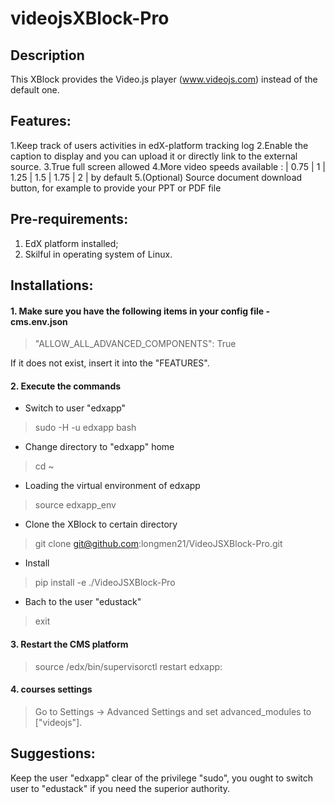 videojsXBlock-Pro
=========

## Description
This XBlock provides the Video.js player (www.videojs.com) instead of the default one.

## Features:
  1.Keep track of users activities in edX-platform tracking log
  2.Enable the caption to display and you can upload it or directly link to the external source.
  3.True full screen allowed
  4.More video speeds available : | 0.75 | 1 | 1.25 | 1.5 | 1.75 | 2 | by default
  5.(Optional) Source document download button, for example to provide your PPT or PDF file

## Pre-requirements:
  1. EdX platform installed;
  2. Skilful in operating system of Linux.

## Installations:
#### 1. Make sure you have the following items in your config file - cms.env.json
  
  > "ALLOW_ALL_ADVANCED_COMPONENTS": True
  
  If it does not exist, insert it into the "FEATURES".
  
#### 2. Execute the commands
  * Switch to user "edxapp"
  
  >sudo -H -u edxapp bash
  * Change directory to "edxapp" home
  
  >cd ~
  * Loading the virtual environment of edxapp
  
  >source edxapp_env
  * Clone the XBlock to certain directory
  
  >git clone git@github.com:longmen21/VideoJSXBlock-Pro.git
  * Install
  
  >pip install -e ./VideoJSXBlock-Pro
  * Bach to the user "edustack"
  
  >exit
    
#### 3. Restart the CMS platform
  
  >source /edx/bin/supervisorctl restart edxapp:

#### 4. courses settings
  
  >Go to Settings -> Advanced Settings and set advanced_modules to ["videojs"].

## Suggestions:
  Keep the user "edxapp" clear of the privilege "sudo", you ought to switch user to "edustack" if you need the superior 
  authority.
